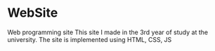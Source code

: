 # WebSite
Web programming site 
This site I made in the 3rd year of study at the university.
The site is implemented using HTML, CSS, JS
